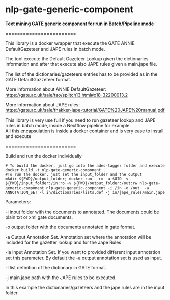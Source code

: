 nlp-gate-generic-component
========================

<b>Text mining GATE generic component for run in Batch/Pipeline mode</b>   

========================

This library is a docker wrapper that execute the GATE ANNIE DefaultGazeteer and JAPE rules in batch mode. 

The tool execute the Default Gazeteer Lookup given the dictionaries information and after that execute also JAPE rules given a main.jape file.

The list of the dictionaries/gazeteers entries has to be provided as in the GATE DefaultGazzeteer format. 

More information about ANNIE DefaultGazeteer: 
https://gate.ac.uk/sale/tao/splitch13.html#x18-32200013.2

More information about JAPE rules:  
https://gate.ac.uk/sale/thakker-jape-tutorial/GATE%20JAPE%20manual.pdf

This library is very use full if you need to run gazeteer lookup and JAPE rules in batch mode, inside a Nextflow pipeline for example.  
All this encapsulation is inside a docker container and is very ease to install and execute

========================

Build and run the docker individually

	# To build the docker, just go into the ades-tagger folder and execute
	docker build -t nlp-gate-generic-component .
	#To run the docker, just set the input_folder and the output
	mkdir ${PWD}/output_folder; docker run --rm -u $UID -v ${PWD}/input_folder:/in:ro -v ${PWD}/output_folder:/out:rw nlp-gate-generic-component nlp-gate-generic-component -i /in -o /out	-a ANNOTATION_SET -l in/dictionaries/lists.def -j in/jape_rules/main.jape
Parameters:
<p>
-i input folder with the documents to annotated. The documents could be plain txt or xml gate documents.
</p>
<p>
-o output folder with the documents annotated in gate format.
</p>
<p>
-a Output Annotation Set. Annotation set where the annotation will be included for the gazetter lookup and for the Jape Rules
</p>
<p>
-ia Input Annotation Set. If you want to provided different input annotation set this parameter.  By default the -a output annotation set is used as input.  
</p>
<p>
-l list definition of the dictionary in GATE format.
</p>
<p>
-j main.jape path with the JAPE rules to be executed.
</p>	
		
In this example the dictionaries/gazeteers and the jape rules are in the input folder.